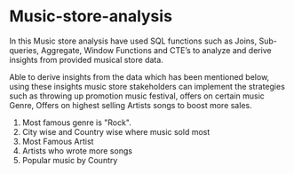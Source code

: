 # Music-store-analysis

In this Music store analysis have used SQL functions such as Joins, Sub-queries, Aggregate, Window Functions and CTE’s to analyze and derive insights from provided musical store data.

Able to derive insights from the data which has been mentioned below, using these insights music store stakeholders can implement the strategies such as throwing up promotion music festival, offers on certain music Genre, Offers on highest selling Artists songs to boost more sales.

1) Most famous genre is "Rock".
2) City wise and Country wise where music sold most
3) Most Famous Artist
4) Artists who wrote more songs
5) Popular music by Country

